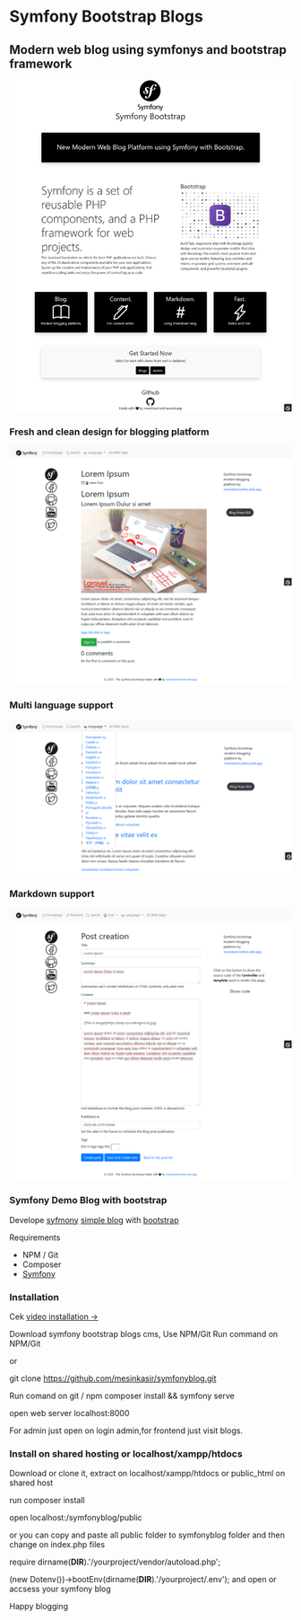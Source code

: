 # Symfony Bootstrap Blogs


## Modern web blog using symfonys and bootstrap framework

![Symfony blog](/public/Screenshot_2020-08-22%20Symfony%20Bootstrap%20By%20mesinkasironline%20web%20app(2).png)


### Fresh and clean design for blogging platform

![Symfony blog](/public/Screenshot_2020-08-22%20Symfony%20Bootstrap%20By%20mesinkasironline%20web%20app(6).png)


### Multi language support

![Symfony blog](/public/Screenshot_2020-08-22%20Symfony%20Bootstrap%20By%20mesinkasironline%20web%20app(3).png)


### Markdown support

![Symfony blog](/public/Screenshot_2020-08-22%20Symfony%20Bootstrap%20By%20mesinkasironline%20web%20app(5).png)


### Symfony Demo Blog with bootstrap
Develope [syfmony](https://github.com/symfony/symfony) [simple blog](https://github.com/symfony/demo) with [bootstrap](https://github.com/twbs/bootstrap)

Requirements 
* NPM / Git
* Composer
* [Symfony](https://symfony.com/download)


### Installation
Cek [video installation →](https://www.youtube.com/watch?v=gdGQSnh84ho)

Download symfony bootstrap blogs cms, Use NPM/Git Run command on NPM/Git

or

git clone https://github.com/mesinkasir/symfonyblog.git


Run comand on git / npm
composer install && symfony serve

open web server localhost:8000

For admin just open on login admin,for frontend just visit blogs.

### Install on shared hosting or localhost/xampp/htdocs 

Download or clone it, extract on localhost/xampp/htdocs or public_html on shared host

run composer install

open localhost:/symfonyblog/public

or you can copy and paste all public folder to symfonyblog folder
and then change on index.php files

require dirname(__DIR__).'/yourproject/vendor/autoload.php';

(new Dotenv())->bootEnv(dirname(__DIR__).'/yourproject/.env');
and open or accsess your symfony blog


Happy blogging
